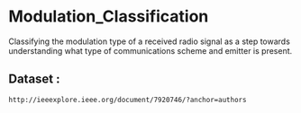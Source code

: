 # Modulation_Classification

Classifying the modulation type of a received radio signal as a step towards understanding what type of communications scheme and emitter is present.

## Dataset :
``` http://ieeexplore.ieee.org/document/7920746/?anchor=authors ```
